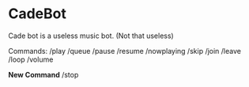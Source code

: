 # CadeBot

Cade bot is a useless music bot. (Not that useless) 

Commands:
/play 
/queue 
/pause 
/resume 
/nowplaying 
/skip 
/join 
/leave 
/loop 
/volume

**New Command**
/stop